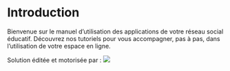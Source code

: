 # Introduction

Bienvenue sur le manuel d’utilisation des applications de votre réseau social éducatif. Découvrez nos tutoriels pour vous accompagner, pas à pas, dans l’utilisation de votre espace en ligne.

Solution éditée et motorisée par : ![](https://github.com/CGI-OPEN-ENT-NG/application-help-smartschool/tree/9f19f3498bf5ad48e1a40f445dc1dfa49f255c94/application/.gitbook/assets/ode-logo-3-1%20%281%29%20%281%29.png)

